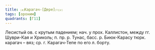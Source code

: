 ```yaml
---
title: ⒜Карагач-[Дере]⒯⒵
tags: [ороним]
quadrants: [Г11]
---
```


Лесистый ов. с крутым падением; нач. у прох. Каллистон, между гг. Шуври-Кая и
Хриколь; п. пр. р. Тунас, басс. р. Биюк-Карасу тюрк. карагач – вяз; ср. г.
Карагач-Тепе по его л. борту.

